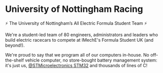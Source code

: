 # University of Nottingham Racing
⚡️ The University of Nottingham’s All Electric Formula Student Team ⚡️

We're a student-led team of 80 engineers, administrators and leaders who build electric racecars to 
  compete at IMechE's Formula Student UK (and beyond!).
  
We're proud to say that we program all of our computers in-house. No off-the-shelf vehicle computer,
  no store-bought battery management system: it's just us, [@STMicroelectronics STM32](https://github.com/stmicroelectronics)
  and thousands of lines of C!
